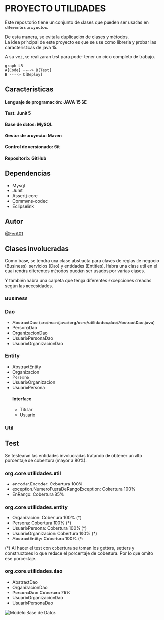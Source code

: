 # PROYECTO UTILIDADES
Este repositorio tiene un conjunto de clases que pueden ser usadas en diferentes proyectos.

De esta manera, se evita la duplicación de clases y métodos.\
La idea principal de este proyecto es que se use como libreria y probar las caracteristicas de java 15.

A su vez, se realizaran test para poder tener un ciclo completo de trabajo. 

```mermaid
graph LR
A[Code] ----> B[Test]
B ----> C[Deploy]
````

## Caracteristicas

#### Lenguaje de programación: JAVA 15 SE
#### Test: Junit 5
#### Base de datos: MySQL
#### Gestor de proyecto: Maven
#### Control de versionado: Git
#### Repositorio: GitHub

## Dependencias
- Mysql
- Junit
- Assertj-core
- Commons-codec
- Eclipselink

## Autor

[@FerA01](https://www.github.com/FerA01)

## Clases involucradas
Como base, se tendra una clase abstracta para clases de reglas de negocio (Business), servicios (Dao) y entidades (Entities).
Habra una clase util en el cual tendra diferentes métodos puedan ser usados por varias clases.

Y también habra una carpeta que tenga diferentes excepciones creadas según las necesidades.

### Business

### Dao
* AbstractDao (src/main/java/org/core/utilidades/dao/AbstractDao.java)
* PersonaDao
* OrganizacionDao
* UsuarioPersonaDao
* UsuarioOrganizacionDao
### Entity

* AbstractEntity
* Organizacion
* Persona
* UsuarioOrganizacion
* UsuarioPersona
  #### Interface
  * Titular
  * Usuario

### Util

## Test
Se testearan las entidades involucradas tratando de obtener un alto porcentaje de cobertura (mayor a 80%).

### org.core.utilidades.util
* encoder.Encoder: Cobertura 100%
* exception.NumeroFueraDeRangoException: Cobertura 100%
* EnRango: Cobertura 85%

### org.core.utilidades.entity
* Organizacion: Cobertura 100% (*)
* Persona: Cobertura 100% (*)
* UsuarioPersona: Cobertura 100% (*)
* UsuarioOrganizacion: Cobertura 100% (*)
* AbstractEntity: Cobertura 100% (*)

(*) Al hacer el test con cobertura se toman los getters, setters y constructores lo que reduce el porcentaje de cobertura. Por lo que omito ese porcentaje. 

### org.core.utilidades.dao
* AbstractDao
* OrganizacionDao
* PersonaDao: Cobertura 75% 
* UsuarioOrganizacionDao
* UsuarioPersonaDao

![Modelo Base de Datos](https://github.com/FerA01/Core/blob/7983f91b96354de14cd03480d55d41db4db27878/src/main/resources/static/modelo.png)



